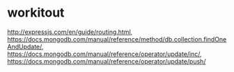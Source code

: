 # workitout
http://expressjs.com/en/guide/routing.html,
https://docs.mongodb.com/manual/reference/method/db.collection.findOneAndUpdate/,
https://docs.mongodb.com/manual/reference/operator/update/inc/,
https://docs.mongodb.com/manual/reference/operator/update/push/